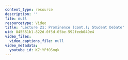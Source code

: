 ```yaml
---
content_type: resource
description: ''
file: null
resourcetype: Video
title: 'Lecture 21: Prominence (cont.); Student Debate'
uid: 845551b1-822d-0f5d-05be-592feeb049e4
video_files:
  video_captions_file: null
video_metadata:
  youtube_id: K7jYPfOSmqk
---
```

